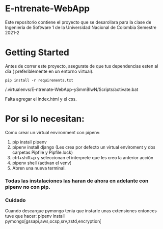 # E-ntrenate-WebApp

Este repositorio contiene el proyecto que se desarollara para la clase de Ingeniería de Software 1 de la Universidad Nacional de Colombia Semestre 2021-2

# Getting Started

Antes de correr este proyecto, asegurate de que tus dependencias esten al día ( preferiblemente en un entorno virtual).

`pip install -r requirements.txt`

<ROOT>/.virtualenvs/E-ntrenate-WebApp-ySmmBlwN/Scripts/activate.bat

Falta agregar el index.html y el css.

# Por si lo necesitan:

Como crear un virtual environment con pipenv:

1. pip install pipenv
2. pipenv install django (Les crea por defecto un virtual enviroment y dos carpetas Pipfile y Pipfile.lock)
3. ctrl+shift+p y seleccionan el interprete que les creo la anterior acción
4. pipenv shell (activan el venv)
5. Abren una nueva terminal.

### Todas las instalaciones las haran de ahora en adelante con pipenv no con pip.

### Cuidado

Cuando descargue pymongo tenia que instarle unas extensiones entonces tuve que hacer:
pipenv install pymongo[gssapi,aws,ocsp,srv,zstd,encryption]
